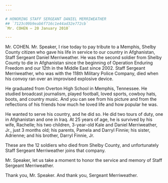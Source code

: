 ```yaml
---
---

# HONORING STAFF SERGEANT DANIEL MERRIWEATHER
## `7123c09b9eab6f716c1e44ad32e772cb`
`Mr. COHEN — 20 January 2010`

---
```



Mr. COHEN. Mr. Speaker, I rise today to pay tribute to a Memphis, 
Shelby County citizen who gave his life in service to our country in 
Afghanistan, Staff Sergeant Daniel Merriweather. He was the second 
soldier from Shelby County to die in Afghanistan since the beginning of 
Operation Enduring Freedom and our 12th in the Middle East since 2002. 
Staff Sergeant Merriweather, who was with the 118th Military Police 
Company, died when his convoy ran over an improvised explosive device.

He graduated from Overton High School in Memphis, Tennessee. He 
studied broadcast journalism, played football, loved sports, cowboy 
hats, boots, and country music. And you can see from his picture and 
from the reflections of his friends how much he loved life and how 
popular he was.

He wanted to serve his country, and he did so. He did two tours of 
duty, one in Afghanistan and one in Iraq. At 25 years of age, he is 
survived by his wife, Rachelle; his two children, 3-year-old Kale and 
Daniel Merriweather, Jr., just 3 months old; his parents, Pamela and 
Darryl Finnie; his sister, Adrienne; and his brother, Darryl Finnie, 
Jr.

These are the 12 soldiers who died from Shelby County, and 
unfortunately Staff Sergeant Merriweather joins that company.

Mr. Speaker, let us take a moment to honor the service and memory of 
Staff Sergeant Merriweather.

Thank you, Mr. Speaker. And thank you, Sergeant Merriweather.
